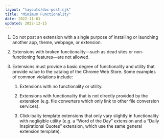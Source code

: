 ```yaml
---
layout: "layouts/doc-post.njk"
title: "Minimum Functionality"
date: 2022-11-01
updated: 2022-12-15
---
```


1. Do not post an extension with a single purpose of installing or launching another app, theme, webpage, or extension.

1. Extensions with broken functionality—such as dead sites or non-functioning features—are not allowed.

1. Extensions must provide a basic degree of functionality and utility that provide value to the catalog of the Chrome Web Store. Some examples of common violations include:

     1. Extensions with no functionality or utility.

     1. Extensions with functionality that is not directly provided by the extension (e.g. file converters which only link to other file conversion services).

     1. Click-baity template extensions that only vary slightly in functionality with negligible utility (e.g. a “Word of the Day” extension and a “Daily Inspirational Quotes” extension, which use the same general extension template).

